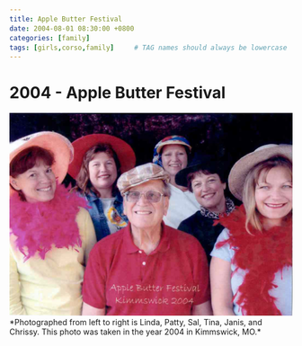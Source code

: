 ```yaml
---
title: Apple Butter Festival
date: 2004-08-01 08:30:00 +0800
categories: [family]
tags: [girls,corso,family]     # TAG names should always be lowercase
---
```

# 2004 - Apple Butter Festival

<img src="https://raw.githubusercontent.com/corsokalte/corsokalte.github.io/main/_posts/images/The%20sisters%20and%20dad.png" alt="2004">
*Photographed from left to right is Linda, Patty, Sal, Tina, Janis, and Chrissy. This photo was taken in the year 2004 in Kimmswick, MO.*
